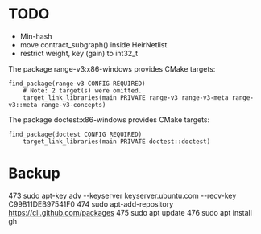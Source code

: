 # TODO

- Min-hash
- move contract_subgraph() inside HeirNetlist
- restrict weight, key (gain) to int32_t


The package range-v3:x86-windows provides CMake targets:

    find_package(range-v3 CONFIG REQUIRED)
        # Note: 2 target(s) were omitted.
	    target_link_libraries(main PRIVATE range-v3 range-v3-meta range-v3::meta range-v3-concepts)

The package doctest:x86-windows provides CMake targets:

    find_package(doctest CONFIG REQUIRED)
        target_link_libraries(main PRIVATE doctest::doctest)


# Backup

  473  sudo apt-key adv --keyserver keyserver.ubuntu.com --recv-key C99B11DEB97541F0
  474  sudo apt-add-repository https://cli.github.com/packages
  475  sudo apt update
  476  sudo apt install gh

